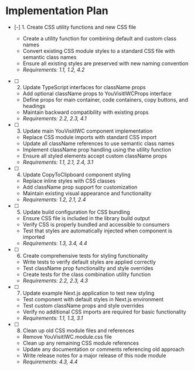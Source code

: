 # Implementation Plan

- [-] 1. Create CSS utility functions and new CSS file

  - Create a utility function for combining default and custom class names
  - Convert existing CSS module styles to a standard CSS file with semantic class names
  - Ensure all existing styles are preserved with new naming convention
  - _Requirements: 1.1, 1.2, 4.2_

- [ ] 2. Update TypeScript interfaces for className props

  - Add optional className props to YouVisitIWCProps interface
  - Define props for main container, code containers, copy buttons, and headings
  - Maintain backward compatibility with existing props
  - _Requirements: 2.2, 2.3, 4.1_

- [ ] 3. Update main YouVisitIWC component implementation

  - Replace CSS module imports with standard CSS import
  - Update all className references to use semantic class names
  - Implement className prop handling using the utility function
  - Ensure all styled elements accept custom className props
  - _Requirements: 1.1, 2.1, 2.4, 3.1_

- [ ] 4. Update CopyToClipboard component styling

  - Replace inline styles with CSS classes
  - Add className prop support for customization
  - Maintain existing visual appearance and functionality
  - _Requirements: 1.2, 2.1, 2.4_

- [ ] 5. Update build configuration for CSS bundling

  - Ensure CSS file is included in the library build output
  - Verify CSS is properly bundled and accessible to consumers
  - Test that styles are automatically injected when component is imported
  - _Requirements: 1.3, 3.4, 4.4_

- [ ] 6. Create comprehensive tests for styling functionality

  - Write tests to verify default styles are applied correctly
  - Test className prop functionality and style overrides
  - Create tests for the class combination utility function
  - _Requirements: 2.2, 2.3, 4.3_

- [ ] 7. Update example Next.js application to test new styling

  - Test component with default styles in Next.js environment
  - Test custom className props and style overrides
  - Verify no additional CSS imports are required for basic functionality
  - _Requirements: 1.1, 1.3, 3.1_

- [ ] 8. Clean up old CSS module files and references
  - Remove YouVisitIWC.module.css file
  - Clean up any remaining CSS module references
  - Update any documentation or comments referencing old approach
  - Write release notes for a major release of this node module
  - _Requirements: 4.3, 4.4_
